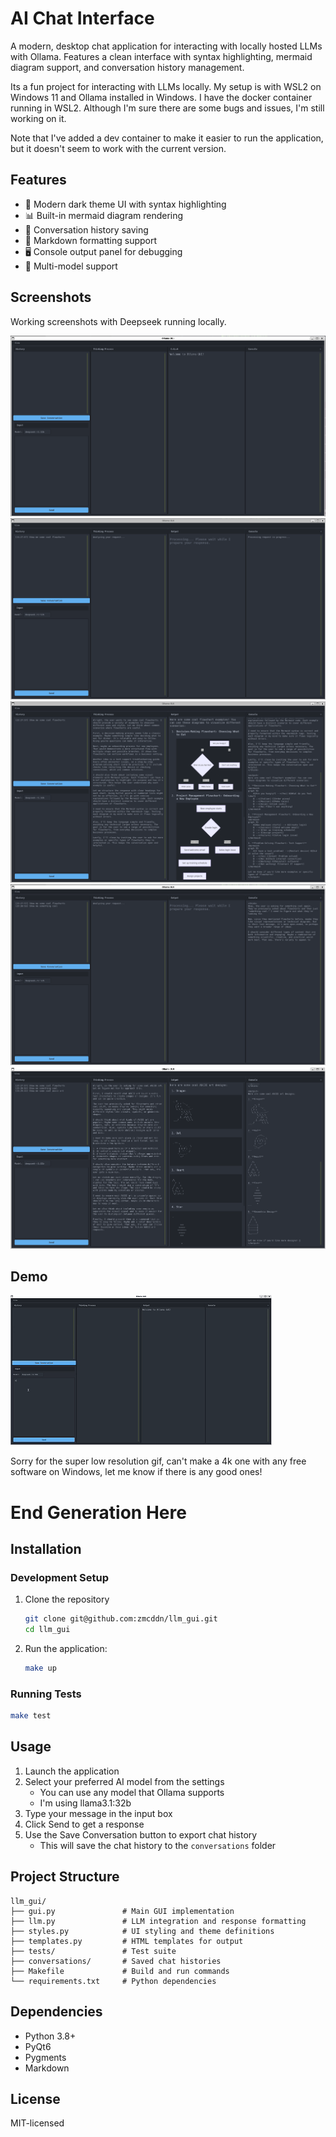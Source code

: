 # AI Chat Interface

A modern, desktop chat application for interacting with locally hosted LLMs with Ollama. Features a clean interface with syntax highlighting, mermaid diagram support, and conversation history management.

Its a fun project for interacting with LLMs locally. 
My setup is with WSL2 on Windows 11 and Ollama installed in Windows.
I have the docker container running in WSL2.
Although I'm sure there are some bugs and issues, I'm still working on it.

Note that I've added a dev container to make it easier to run the application, but it doesn't seem to work with the current version.

## Features

- 🎨 Modern dark theme UI with syntax highlighting
- 📊 Built-in mermaid diagram rendering
- 💾 Conversation history saving
- 📝 Markdown formatting support
- 🖥️ Console output panel for debugging
- 🎯 Multi-model support

## Screenshots

Working screenshots with Deepseek running locally.

![Screenshot 1](./docs/screenshot1.png)
![Screenshot 2](./docs/screenshot2.png)
![Screenshot 3](./docs/screenshot3.png)
![Screenshot 4](./docs/screenshot4.png)
![Screenshot 5](./docs/screenshot5.png)

## Demo

![Demo GIF](./docs/demo.gif)

Sorry for the super low resolution gif, can't make a 4k one with any free software on Windows, let me know if there is any good ones!

# End Generation Here


## Installation

### Development Setup

1. Clone the repository

    ```bash
    git clone git@github.com:zmcddn/llm_gui.git
    cd llm_gui
    ```

2. Run the application:

    ```bash
    make up
    ```

### Running Tests

```bash
make test
```

## Usage

1. Launch the application
2. Select your preferred AI model from the settings
    - You can use any model that Ollama supports
    - I'm using llama3.1:32b
3. Type your message in the input box
4. Click Send to get a response
5. Use the Save Conversation button to export chat history
    - This will save the chat history to the `conversations` folder

## Project Structure

```
llm_gui/
├── gui.py               # Main GUI implementation
├── llm.py               # LLM integration and response formatting
├── styles.py            # UI styling and theme definitions
├── templates.py         # HTML templates for output
├── tests/               # Test suite
├── conversations/       # Saved chat histories
├── Makefile             # Build and run commands
└── requirements.txt     # Python dependencies
```

## Dependencies

- Python 3.8+
- PyQt6
- Pygments
- Markdown

## License

MIT-licensed
